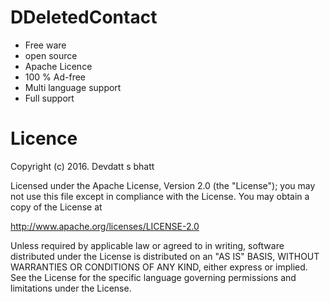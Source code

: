 # DDeletedContact

+ Free ware
+ open source
+ Apache Licence
+ 100 % Ad-free
+ Multi language support
+ Full support


# Licence 

Copyright (c) 2016. Devdatt s bhatt

Licensed under the Apache License, Version 2.0 (the "License"); 
you may not use this file except in compliance with the License. 
You may obtain a copy of the License at

http://www.apache.org/licenses/LICENSE-2.0

Unless required by applicable law or agreed to in writing, software distributed under the
License is distributed on an "AS IS" BASIS, WITHOUT WARRANTIES OR CONDITIONS OF
ANY KIND, either express or implied. See the License for the specific language governing
permissions and limitations under the License.
